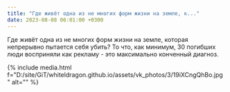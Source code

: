 ```yaml
---
title: "Где живёт одна из не многих форм жизни на земле, к..."
date: 2023-08-08 06:01:00 +0300
---
```


Где живёт одна из не многих форм жизни на земле, которая непрерывно пытается себя убить? То что, как минимум, 30 погибших люди восприняли как рекламу - это максимально конченный диагноз.

{% include media.html f="D:/site/GiT/whiteldragon.github.io/assets/vk_photos/3/19iXCngQhBo.jpg" alt="" %}
